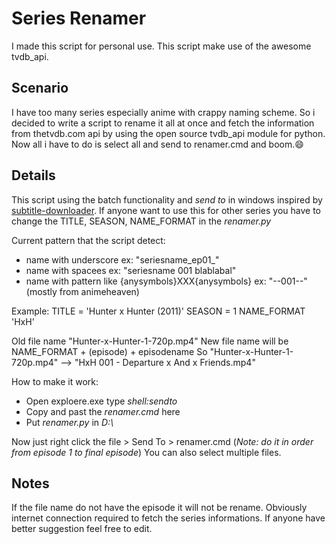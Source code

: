# Series Renamer

I made this script for personal use. This script make use of the awesome tvdb_api.

## Scenario

I have too many series especially anime with crappy naming scheme. So i decided to write a script to rename it all at once and fetch the information from thetvdb.com api by using the open source tvdb_api module for python. Now all i have to do is select all and send to renamer.cmd and boom.:smile:

## Details

This script using the batch functionality and *send to* in windows inspired by [subtitle-downloader](https://github.com/manojmj92/subtitle-downloader).
If anyone want to use this for other series you have to change the TITLE, SEASON, NAME_FORMAT in the *renamer.py*

Current pattern that the script detect:
- name with underscore ex: "seriesname_ep01_"
- name with spacees ex: "seriesname 001 blablabal"
- name with pattern like {anysymbols}XXX{anysymbols} ex: "--001--"(mostly from animeheaven)

Example:
TITLE = 'Hunter x Hunter (2011)'
SEASON = 1
NAME_FORMAT 'HxH'

Old file name "Hunter-x-Hunter-1-720p.mp4"
New file name will be NAME_FORMAT + (episode) + episodename
So "Hunter-x-Hunter-1-720p.mp4" --> "HxH 001 - Departure x And x Friends.mp4"

How to make it work:
- Open exploere.exe type *shell:sendto*
- Copy and past the *renamer.cmd* here
- Put *renamer.py* in *D:\\*

Now just right click the file > Send To > renamer.cmd (*Note: do it in order from episode 1 to final episode*)
You can also select multiple files.

## Notes

If the file name do not have the episode it will not be rename. Obviously internet connection required to fetch the series informations.
If anyone have better suggestion feel free to edit.
